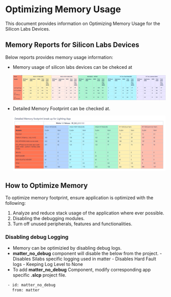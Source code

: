 # Optimizing Memory Usage
This document provides information on Optimizing Memory Usage for the Silicon Labs Devices.

## Memory Reports for Silicon Labs Devices
Below reports provides memory usage information:
 - Memory usage of silicon labs devices can be chekced at

   ![Memory Usage Report](./images/memory-usage-report.png)

 - Detailed Memory Footprint can be checked at.

   ![Memory FootPrint](./images/memory-footprint-report.png)

## How to Optimize Memory
To optimize memory footprint, ensure application is optimized with the following:
  1. Analyze and reduce stack usage of the application where ever possible.
  2. Disabling the debugging modules.
  3. Turn off unused peripherals, features and functionalities.
   
### Disabling debug Logging
- Memory can be optimizied by disabling debug logs. 
- **matter_no_debug** component will disable the below from the project.
        - Disables Silabs specific logging used in matter
        - Disables Hard Fault logs
        - Keeping Log Level to None
- To add **matter_no_debug** Component, modify corresponding app specific **.slcp** project file.
 ```shell     
  - id: matter_no_debug  
    from: matter
```